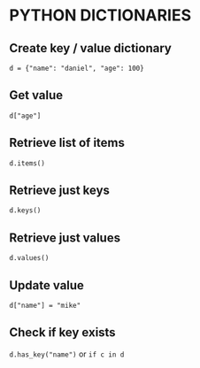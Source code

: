 # PYTHON DICTIONARIES

## Create key / value dictionary
`d = {"name": "daniel", "age": 100}`

## Get value
`d["age"]`

## Retrieve list of items
`d.items()`

## Retrieve just keys
`d.keys()`

## Retrieve just values
`d.values()`

## Update value
`d["name"] = "mike"`

## Check if key exists
`d.has_key("name")`
or
`if c in d`
